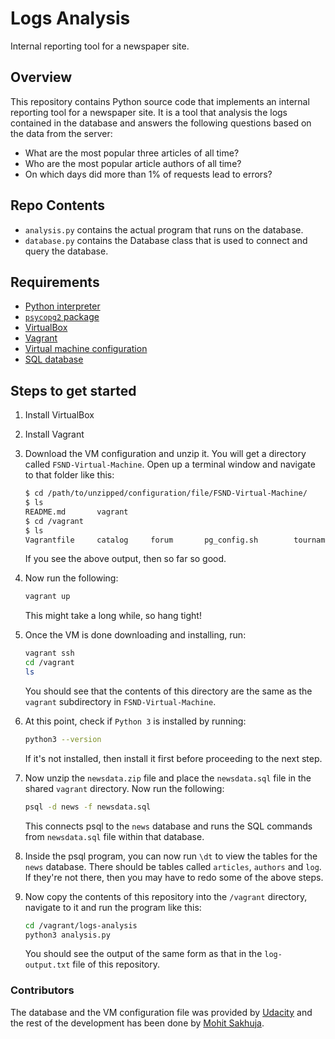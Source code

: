 # Logs Analysis

Internal reporting tool for a newspaper site.

## Overview

This repository contains Python source code that implements an internal reporting tool for a newspaper site. It is a tool that analysis the logs contained in the database and answers the following questions based on the data from the server:

- What are the most popular three articles of all time?
- Who are the most popular article authors of all time?
- On which days did more than 1% of requests lead to errors?

## Repo Contents

- `analysis.py` contains the actual program that runs on the database.
- `database.py` contains the Database class that is used to connect and query the database.

## Requirements

- [Python interpreter](https://www.python.org/downloads/release/python-364/)
- [`psycopg2` package](http://initd.org/psycopg/docs/install.html#binary-install-from-pypi)
- [VirtualBox](https://www.virtualbox.org/wiki/Downloads)
- [Vagrant](https://www.vagrantup.com/downloads.html)
- [Virtual machine configuration](https://github.com/udacity/fullstack-nanodegree-vm)
- [SQL database](https://d17h27t6h515a5.cloudfront.net/topher/2016/August/57b5f748_newsdata/newsdata.zip)

## Steps to get started

1. Install VirtualBox
2. Install Vagrant
3. Download the VM configuration and unzip it. You will get a directory called `FSND-Virtual-Machine`. Open up a terminal window and navigate to that folder like this:

    ```bash
    $ cd /path/to/unzipped/configuration/file/FSND-Virtual-Machine/
    $ ls
    README.md       vagrant
    $ cd /vagrant
    $ ls
    Vagrantfile     catalog     forum       pg_config.sh        tournament
    ```

    If you see the above output, then so far so good.

4. Now run the following:

    ```bash
    vagrant up
    ```

    This might take a long while, so hang tight!

5. Once the VM is done downloading and installing, run:

    ```bash
    vagrant ssh
    cd /vagrant
    ls
    ```

    You should see that the contents of this directory are the same as the `vagrant` subdirectory in `FSND-Virtual-Machine`.

6. At this point, check if `Python 3` is installed by running:

    ```bash
    python3 --version
    ```

    If it's not installed, then install it first before proceeding to the next step.

7. Now unzip the `newsdata.zip` file and place the `newsdata.sql` file in the shared `vagrant` directory. Now run the following:

    ```bash
    psql -d news -f newsdata.sql
    ```

    This connects psql to the `news` database and runs the SQL commands from `newsdata.sql` file within that database.

8. Inside the psql program, you can now run `\dt` to view the tables for the `news` database. There should be tables called `articles`, `authors` and `log`. If they're not there, then you may have to redo some of the above steps.
9. Now copy the contents of this repository into the `/vagrant` directory, navigate to it and run the program like this:
    ```bash
    cd /vagrant/logs-analysis
    python3 analysis.py
    ```

    You should see the output of the same form as that in the `log-output.txt` file of this repository.

### Contributors

The database and the VM configuration file was provided by [Udacity](https://github.com/udacity) and the rest of the development has been done by [Mohit Sakhuja](https://github.com/mohitsakhuja).
